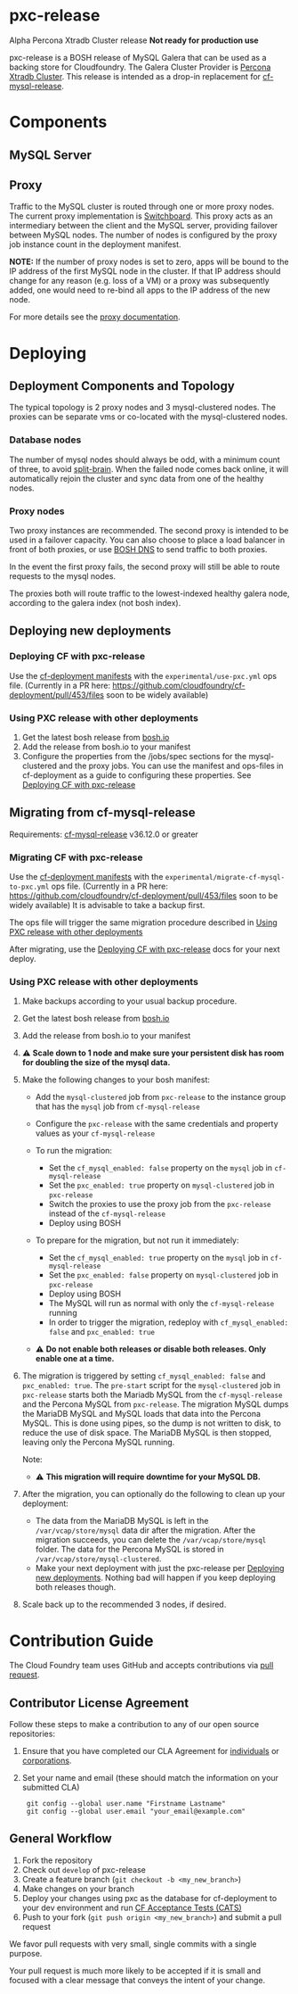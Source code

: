 # pxc-release

Alpha Percona Xtradb Cluster release **Not ready for production use**

pxc-release is a BOSH release of MySQL Galera that can be used as a backing store for Cloudfoundry. The Galera Cluster Provider is [Percona Xtradb Cluster](https://www.percona.com/software/mysql-database/percona-xtradb-cluster). 
This release is intended as a drop-in replacement for [cf-mysql-release](https://github.com/cloudfoundry/cf-mysql-release).

<a name='components'></a>
# Components

<a name='mysql-server'></a>
## MySQL Server

<a name='proxy'></a>
## Proxy

Traffic to the MySQL cluster is routed through one or more proxy nodes. The current proxy implementation is [Switchboard](https://github.com/cloudfoundry-incubator/switchboard). This proxy acts as an intermediary between the client and the MySQL server, providing failover between MySQL nodes. The number of nodes is configured by the proxy job instance count in the deployment manifest.

**NOTE:** If the number of proxy nodes is set to zero, apps will be bound to the IP address of the first MySQL node in the cluster. If that IP address should change for any reason (e.g. loss of a VM) or a proxy was subsequently added, one would need to re-bind all apps to the IP address of the new node.

For more details see the [proxy documentation](/docs/proxy.md).

<a name='deploying'></a>
# Deploying

## Deployment Components and Topology

The typical topology is 2 proxy nodes and 3 mysql-clustered nodes. The proxies can be separate vms or co-located with the mysql-clustered nodes.

### Database nodes

The number of mysql nodes should always be odd, with a minimum count of three, to avoid [split-brain](http://en.wikipedia.org/wiki/Split-brain\_\(computing\)).
When the failed node comes back online, it will automatically rejoin the cluster and sync data from one of the healthy nodes.

### Proxy nodes

Two proxy instances are recommended. The second proxy is intended to be used in a failover capacity. You can also choose to place a load balancer in front of both proxies, or use [BOSH DNS](https://bosh.io/docs/dns.html) to send traffic to both proxies.

In the event the first proxy fails, the second proxy will still be able to route requests to the mysql nodes.

The proxies both will route traffic to the lowest-indexed healthy galera node, according to the galera index (not bosh index).
<a name='deploying-new-deployments'></a>
## Deploying new deployments
<a name='deploying-with-cf-deployment'></a>
### Deploying CF with pxc-release
Use the [cf-deployment manifests](https://github.com/cloudfoundry/cf-deployment) with the `experimental/use-pxc.yml` ops file. (Currently in a PR here: https://github.com/cloudfoundry/cf-deployment/pull/453/files soon to be widely available)

<a name='deploying-with-non-cf-deployments'></a>
### Using PXC release with other deployments
1. Get the latest bosh release from [bosh.io](http://bosh.io/releases/github.com/cloudfoundry-incubator/pxc-release)
2. Add the release from bosh.io to your manifest
3. Configure the properties from the /jobs/spec sections for the mysql-clustered and the proxy jobs. You can use the manifest and ops-files in cf-deployment as a guide to configuring these properties. See [Deploying CF with pxc-release](#deploying-with-cf-deployment)

<a name='migrating-with-cf-deployment'></a>
## Migrating from cf-mysql-release

Requirements:
[cf-mysql-release](https://github.com/cloudfoundry/cf-mysql-release/) v36.12.0 or greater

<a name='migrating-with-cf-deployment'></a>
### Migrating CF with pxc-release
Use the [cf-deployment manifests](https://github.com/cloudfoundry/cf-deployment) with the `experimental/migrate-cf-mysql-to-pxc.yml` ops file. (Currently in a PR here: https://github.com/cloudfoundry/cf-deployment/pull/453/files soon to be widely available) It is advisable to take a backup first.

The ops file will trigger the same migration procedure described in [Using PXC release with other deployments](#migrating-with-non-cf-deployments)

After migrating, use the [Deploying CF with pxc-release](#deploying-with-cf-deployment) docs for your next deploy.

<a name='migrating-with-non-cf-deployments'></a>
### Using PXC release with other deployments

1. Make backups according to your usual backup procedure.
1. Get the latest bosh release from [bosh.io](http://bosh.io/releases/github.com/cloudfoundry-incubator/pxc-release)
2. Add the release from bosh.io to your manifest
2. ⚠️ **Scale down to 1 node and make sure your persistent disk has room for doubling the size of the mysql data.**
3. Make the following changes to your bosh manifest:
   * Add the `mysql-clustered` job from `pxc-release` to the instance group that has the `mysql` job from `cf-mysql-release`
   * Configure the `pxc-release` with the same credentials and property values as your `cf-mysql-release`
   * To run the migration:
      * Set the `cf_mysql_enabled: false` property on the `mysql` job in `cf-mysql-release`
      * Set the `pxc_enabled: true` property on `mysql-clustered` job in `pxc-release`
      * Switch the proxies to use the proxy job from the `pxc-release` instead of the `cf-mysql-release`
      * Deploy using BOSH

   * To prepare for the migration, but not run it immediately:
      * Set the `cf_mysql_enabled: true` property on the `mysql` job in `cf-mysql-release`
      * Set the `pxc_enabled: false` property on `mysql-clustered` job in `pxc-release`
      * Deploy using BOSH
      * The MySQL will run as normal with only the `cf-mysql-release` running
      * In order to trigger the migration, redeploy with `cf_mysql_enabled: false` and `pxc_enabled: true`

   * ⚠️ **Do not enable both releases or disable both releases. Only enable one at a time.**
4. The migration is triggered by setting `cf_mysql_enabled: false` and `pxc_enabled: true`. The `pre-start` script for the `mysql-clustered` job in `pxc-release` starts both the Mariadb MySQL from the `cf-mysql-release` and the Percona MySQL from `pxc-release`. The migration MySQL dumps the MariaDB MySQL and MySQL loads that data into the Percona MySQL. This is done using pipes, so the dump is not written to disk, to reduce the use of disk space. The MariaDB MySQL is then stopped, leaving only the Percona MySQL running.

    Note:
   * ⚠️ **This migration will require downtime for your MySQL DB.**
5. After the migration, you can optionally do the following to clean up your deployment:
   * The data from the MariaDB MySQL is left in the `/var/vcap/store/mysql` data dir after the migration. After the migration succeeds, you can delete the `/var/vcap/store/mysql` folder. The data for the Percona MySQL is stored in `/var/vcap/store/mysql-clustered`.
   * Make your next deployment with just the pxc-release per [Deploying new deployments](#deploying-new-deployments). Nothing bad will happen if you keep deploying both releases though.
   
6. Scale back up to the recommended 3 nodes, if desired.

<a name='contribution-guide'></a>
# Contribution Guide

The Cloud Foundry team uses GitHub and accepts contributions via
[pull request](https://help.github.com/articles/using-pull-requests).

## Contributor License Agreement

Follow these steps to make a contribution to any of our open source repositories:

1. Ensure that you have completed our CLA Agreement for
  [individuals](https://www.cloudfoundry.org/pdfs/CFF_Individual_CLA.pdf) or
  [corporations](https://www.cloudfoundry.org/pdfs/CFF_Corporate_CLA.pdf).

1. Set your name and email (these should match the information on your submitted CLA)

        git config --global user.name "Firstname Lastname"
        git config --global user.email "your_email@example.com"

## General Workflow

1. Fork the repository
1. Check out `develop` of pxc-release
1. Create a feature branch (`git checkout -b <my_new_branch>`)
1. Make changes on your branch
1. Deploy your changes using pxc as the database for cf-deployment to your dev environment and run [CF Acceptance Tests (CATS)](https://github.com/cloudfoundry/cf-acceptance-tests/)
1. Push to your fork (`git push origin <my_new_branch>`) and submit a pull request

We favor pull requests with very small, single commits with a single purpose.

Your pull request is much more likely to be accepted if it is small and focused with a clear message that conveys the intent of your change.
